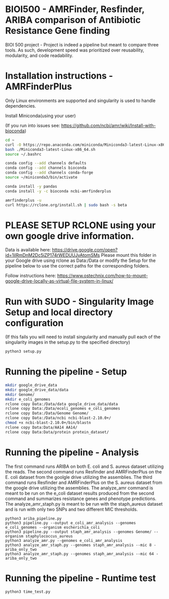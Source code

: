 # BIOI500 - AMRFinder, Resfinder, ARIBA comparison of Antibiotic Resistance Gene finding


BIOI 500 project - Project is indeed a pipeline but meant to compare three tools. As such, development speed was prioritized over reusability, modularity, and code readability. 

# Installation instructions - AMRFinderPlus
Only Linux environments are supported and singularity is used to handle dependencies. 

Install Miniconda(using your user)

(If you run into issues see: https://github.com/ncbi/amr/wiki/Install-with-bioconda)

```bash
cd ~
curl -O https://repo.anaconda.com/miniconda/Miniconda3-latest-Linux-x86_64.sh
bash ./Miniconda3-latest-Linux-x86_64.sh 
source ~/.bashrc

conda config --add channels defaults
conda config --add channels bioconda
conda config --add channels conda-forge
source ~/miniconda3/bin/activate

conda install -y pandas
conda install -y -c bioconda ncbi-amrfinderplus

amrfinderplus -u
curl https://rclone.org/install.sh | sudo bash -s beta
```

# PLEASE SETUP RCLONE using your own google drive information.
Data is available here: https://drive.google.com/open?id=1ilRmDnM2Dc5iZP174rWEDUUJvAtomSMs
Please mount this folder in your Google drive using rclone as Data:/Data or modify the Setup for the pipeline below
to use the correct paths for the corresponding folders.

Follow instructions here:
https://www.ostechnix.com/how-to-mount-google-drive-locally-as-virtual-file-system-in-linux/

# Run with SUDO - Singularity Image Setup and local directory configuration
(If this fails you will need to install singularity and manually pull each of the singularity images in the setup.py to the specified directory)
```bash
python3 setup.py
```

# Running the pipeline - Setup
```bash
mkdir google_drive_data
mkdir google_drive_data/data
mkdir Genome/
mkdir e_coli_genomes
rclone copy Data:/Data/data google_drive_data/data
rclone copy Data:/Data/ecoli_genomes e_coli_genomes
rclone copy Data:/Data/Genome Genome/
rclone copy Data:/Data/ncbi ncbi-blast-2.10.0+/
chmod +x ncbi-blast-2.10.0+/bin/blastn
rclone copy Data:Data/AA14 AA14/
rclone copy Data:Data/protein protein_dataset/
```
# Running the pipeline - Analysis

The first command runs ARIBA on both E. coli and S. aureus dataset utilizing the reads.
The second command runs Resfinder and AMRFinderPlus on the E. coli dataset from the goolgle drive utilizing the assemblies.
The third command runs Resfinder and AMRFinderPlus on the S. aureus dataset from the google drive utilizing the assemblies.
The analyze_amr command is meant to be run on the e_coli dataset results produced from the second command and summarizes resistance genes and phenotype predictions.
The analyze_amr_staph.py is meant to be run with the staph_aureus dataset and is run with only two SNPs and two different MIC thresholds.
```
python3 ariba_pipeline.py
python3 pipeline.py --output e_coli_amr_analysis --genomes e_coli_genomes --organism escherichia_coli
python3 pipeline.py --output staph_amr_analysis --genomes Genome/ --organism staphylococcus_aureus
python3 analyze_amr.py --genomes e_coli_amr_analysis
python3 analyze_amr_staph.py --genomes staph_amr_analysis --mic 8 -ariba_only_two
python3 analyze_amr_staph.py --genomes staph_amr_analysis --mic 64 -ariba_only_two
```

# Running the pipeline - Runtime test
 ```bash
python3 time_test.py
```

